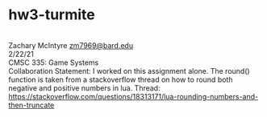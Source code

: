 # hw3-turmite
<br>Zachary McIntyre <zm7969@bard.edu>
<br>2/22/21
<br>CMSC 335: Game Systems
<br>Collaboration Statement: I worked on this assignment alone. The round() function is taken from a stackoverflow thread on how to round both negative and positive numbers in lua. Thread: https://stackoverflow.com/questions/18313171/lua-rounding-numbers-and-then-truncate
